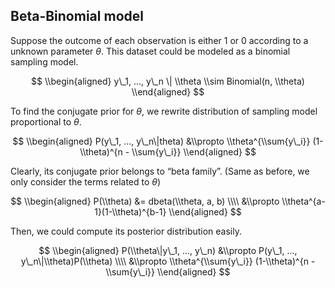 Beta-Binomial model
-------------------

Suppose the outcome of each observation is either 1 or 0 according to a
unknown parameter *θ*. This dataset could be modeled as a binomial
sampling model.

$$
\\begin{aligned}
y\_1, ..., y\_n \| \\theta \\sim Binomial(n, \\theta)
\\end{aligned}
$$

To find the conjugate prior for *θ*, we rewrite distribution of sampling
model proportional to *θ*.

$$
\\begin{aligned}
P(y\_1, ..., y\_n\|theta) 
&\\propto \\theta^{\\sum{y\_i}} (1-\\theta)^{n - \\sum{y\_i}}
\\end{aligned}
$$

Clearly, its conjugate prior belongs to “beta family”. (Same as before,
we only consider the terms related to *θ*)

$$
\\begin{aligned}
P(\\theta) 
&= dbeta(\\theta, a, b) \\\\
&\\propto \\theta^{a-1}(1-\\theta)^{b-1}
\\end{aligned}
$$

Then, we could compute its posterior distribution easily.

$$
\\begin{aligned}
P(\\theta\|y\_1, ..., y\_n) 
&\\propto P(y\_1, ..., y\_n\|\\theta)P(\\theta) \\\\
&\\propto \\theta^{\\sum{y\_i}} (1-\\theta)^{n - \\sum{y\_i}}
\\end{aligned}
$$
